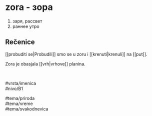 # zora - зора

1. заря, рассвет  
2. раннее утро

## Rečenice

[[probuditi se|Probudili]] smo se u zoru i [[krenuti|krenuli]] na [[put]].

Zora je obasjala [[vrh|vrhove]] planina.

<br>

#vrsta/imenica  
#nivo/B1  

#tema/priroda  
#tema/vreme  
#tema/svakodnevica
